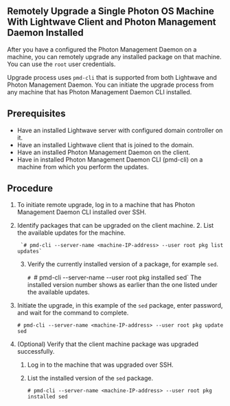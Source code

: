 ## Remotely Upgrade a Single Photon OS Machine With Lightwave Client and Photon Management Daemon Installed

After you have a configured the Photon Management Daemon on a machine, you can remotely upgrade any installed package on that machine. You can use the `root` user credentials.

Upgrade process uses `pmd-cli` that is supported from both Lightwave and Photon Management Daemon. You can initiate the upgrade process from any machine that has Photon Management Daemon CLI installed.

## Prerequisites

- Have an installed Lightwave server with configured domain controller on it.
- Have an installed Lightwave client that is joined to the domain.
- Have an installed Photon Management Daemon on the client.
- Have in installed Photon Management Daemon CLI (pmd-cli) on a machine from which you perform the updates.

## Procedure

1. To initiate remote upgrade, log in to a machine that has Photon Management Daemon CLI installed over SSH.
2. Identify packages that can be upgraded on the client machine.
	2. List the available updates for the machine.
		
		`# pmd-cli --server-name <machine-IP-address> --user root pkg list updates`
	3. Verify the currently installed version of a package, for example `sed`.

		`# `# pmd-cli --server-name <machine-IP-address> --user root pkg installed sed`
		The installed version number shows as earlier than the one listed under the available updates.


4. Initiate the upgrade, in this example of the `sed` package, enter password, and wait for the command to complete.
 
	`# pmd-cli --server-name <machine-IP-address> --user root pkg update sed`

5. (Optional) Verify that the client machine package was upgraded successfully.
	1. Log in to the machine that was upgraded over SSH.
	2. List the installed version of the `sed` package.
		
		`# pmd-cli --server-name <machine-IP-address> --user root pkg installed sed`
